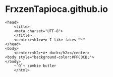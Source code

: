 # FrxzenTapioca.github.io
<!DOCTYPE html>
	<head>
		<title>
		<meta charset="UTF-8">
		</title>
		<center><h1>ø•ø I like faces ™~™
	</head>
	<body>
		<center><h2>•∆• duck</h2></center>
	<body style="background-color:#FFC0CB;">
	</body>
		¬˚Ω˚¬ zømbie butler
		</html>
